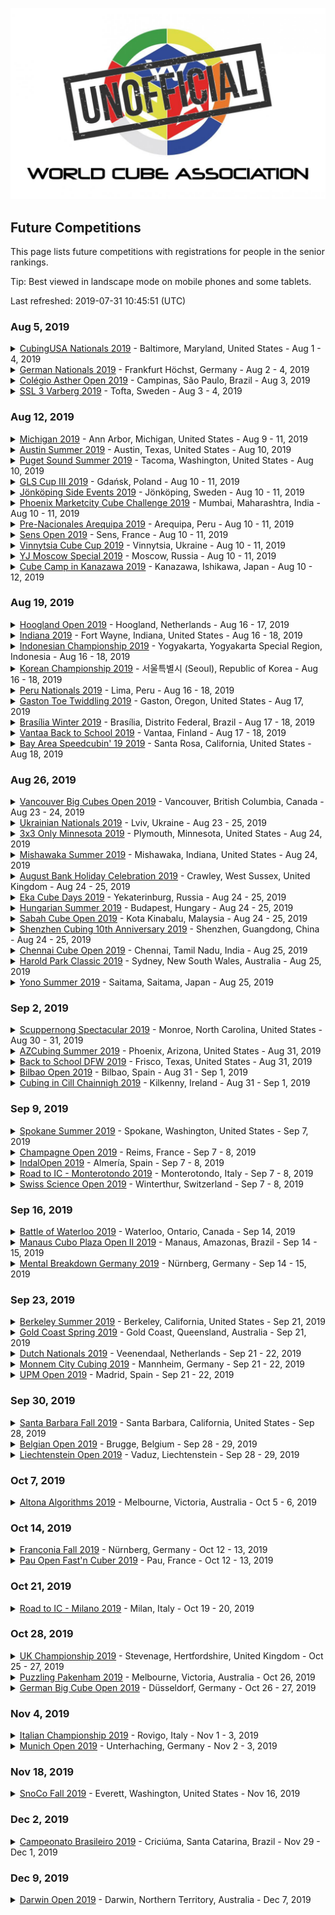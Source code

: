 ![alt text](img/logo.jpg "logo")
## Future Competitions

This page lists future competitions with registrations for people in the senior rankings.

Tip: Best viewed in landscape mode on mobile phones and some tablets.

Last refreshed: 2019-07-31 10:45:51 (UTC)

<h3>Aug 5, 2019</h3>

<details id="CubingUSANationals2019">
  <summary><a href="https://www.worldcubeassociation.org/competitions/CubingUSANationals2019">CubingUSA Nationals 2019</a> - Baltimore, Maryland, United States - Aug 1 - 4, 2019</summary>
  <p style="margin-left: 18px">
    <a href="https://www.worldcubeassociation.org/persons/2015PARK24">Jae Park</a>, United States - <a href="https://www.speedsolving.com/members/openseas.32143">openseas</a> on Speedsolving.com<br/>
    <a href="https://www.worldcubeassociation.org/persons/2003LEEJ01">Jasmine Lee</a>, Australia<br/>
    <a href="https://www.worldcubeassociation.org/persons/2019BLAC02">Jason Black</a>, United States<br/>
    <a href="https://www.worldcubeassociation.org/persons/2016DUEH02">Jeremy Duehring</a>, United States - <a href="https://www.speedsolving.com/members/spartansailor.36397">SpartanSailor</a> on Speedsolving.com<br/>
    <a href="https://www.worldcubeassociation.org/persons/2007HUGH01">Mike Hughey</a>, United States, 50+ - <a href="https://www.speedsolving.com/members/mike-hughey.402">Mike Hughey</a> on Speedsolving.com<br/>
  </p>
</details>

<details id="GermanNationals2019">
  <summary><a href="https://www.worldcubeassociation.org/competitions/GermanNationals2019">German Nationals 2019</a> - Frankfurt Höchst, Germany - Aug 2 - 4, 2019</summary>
  <p style="margin-left: 18px">
    <a href="https://www.worldcubeassociation.org/persons/2018SANG01">Erik Tjong Kim Sang</a>, Netherlands, 50+<br/>
    <a href="https://www.worldcubeassociation.org/persons/2009ZBIE01">Heike Zbierski</a>, Germany<br/>
    <a href="https://www.worldcubeassociation.org/persons/2006PIRZ01">Markus Pirzer</a>, Germany<br/>
    <a href="https://www.worldcubeassociation.org/persons/2016LASC01">Péter Laschek</a>, Hungary<br/>
    <a href="https://www.worldcubeassociation.org/persons/2016FRIS02">Roland Frisch</a>, Germany, 50+ - <a href="https://www.speedsolving.com/members/freshcuber-de.48466">freshcuber.de</a> on Speedsolving.com<br/>
    <a href="https://www.worldcubeassociation.org/persons/2010WENS01">Siew Hann Wen (蕭漢文)</a>, Malaysia<br/>
    <a href="https://www.worldcubeassociation.org/persons/2010SOHT01">Tiffany Soh (蘇明珠)</a>, Malaysia<br/>
  </p>
</details>

<details id="ColegioAstherOpen2019">
  <summary><a href="https://www.worldcubeassociation.org/competitions/ColegioAstherOpen2019">Colégio Asther Open 2019</a> - Campinas, São Paulo, Brazil - Aug 3, 2019</summary>
  <p style="margin-left: 18px">
    <a href="https://www.worldcubeassociation.org/persons/2018SEMO01">Robinson Semolini</a>, Brazil<br/>
  </p>
</details>

<details id="SSL3Varberg2019">
  <summary><a href="https://www.worldcubeassociation.org/competitions/SSL3Varberg2019">SSL 3 Varberg 2019</a> - Tofta, Sweden - Aug 3 - 4, 2019</summary>
  <p style="margin-left: 18px">
    <a href="https://www.worldcubeassociation.org/persons/2017JANS02">Thomas Jansson</a>, Sweden<br/>
    <a href="https://www.worldcubeassociation.org/persons/2017THOR06">Torbjörn Thorsén</a>, Sweden, 50+<br/>
  </p>
</details>

<h3>Aug 12, 2019</h3>

<details id="Michigan2019">
  <summary><a href="https://www.worldcubeassociation.org/competitions/Michigan2019">Michigan 2019</a> - Ann Arbor, Michigan, United States - Aug 9 - 11, 2019</summary>
  <p style="margin-left: 18px">
    <a href="https://www.worldcubeassociation.org/persons/2019KOLC04">Wally Kolcz</a>, United States<br/>
  </p>
</details>

<details id="AustinSummer2019">
  <summary><a href="https://www.worldcubeassociation.org/competitions/AustinSummer2019">Austin Summer 2019</a> - Austin, Texas, United States - Aug 10, 2019</summary>
  <p style="margin-left: 18px">
    <a href="https://www.worldcubeassociation.org/persons/2015PARK24">Jae Park</a>, United States - <a href="https://www.speedsolving.com/members/openseas.32143">openseas</a> on Speedsolving.com<br/>
  </p>
</details>

<details id="PugetSoundSummer2019">
  <summary><a href="https://www.worldcubeassociation.org/competitions/PugetSoundSummer2019">Puget Sound Summer 2019</a> - Tacoma, Washington, United States - Aug 10, 2019</summary>
  <p style="margin-left: 18px">
    <a href="https://www.worldcubeassociation.org/persons/2018FENI01">Ashley Feniello</a>, United States<br/>
    <a href="https://www.worldcubeassociation.org/persons/2018PRAT13">James Pratt</a>, United Kingdom - <a href="https://www.speedsolving.com/members/soyale.47560">Soyale</a> on Speedsolving.com<br/>
  </p>
</details>

<details id="GLSCupIII2019">
  <summary><a href="https://www.worldcubeassociation.org/competitions/GLSCupIII2019">GLS Cup III 2019</a> - Gdańsk, Poland - Aug 10 - 11, 2019</summary>
  <p style="margin-left: 18px">
    <a href="https://www.worldcubeassociation.org/persons/2011ZAKR01">Ernest Zakrzewski</a>, Poland<br/>
    <a href="https://www.worldcubeassociation.org/persons/2014PACE01">Grzegorz Pacewicz</a>, Poland - <a href="https://www.speedsolving.com/members/h2f.22236">h2f</a> on Speedsolving.com<br/>
    <a href="https://www.worldcubeassociation.org/persons/2018DUBI04">Joanna Dubicka</a>, Poland<br/>
  </p>
</details>

<details id="JonkopingSideEvents2019">
  <summary><a href="https://www.worldcubeassociation.org/competitions/JonkopingSideEvents2019">Jönköping Side Events 2019</a> - Jönköping, Sweden - Aug 10 - 11, 2019</summary>
  <p style="margin-left: 18px">
    <a href="https://www.worldcubeassociation.org/persons/2015NICH04">Andy Nicholls</a>, United Kingdom - <a href="https://www.speedsolving.com/members/shaky-hands.32568">Shaky Hands</a> on Speedsolving.com<br/>
    <a href="https://www.worldcubeassociation.org/persons/2013ANDE01">Peter Andersson</a>, Sweden, 50+ - <a href="https://www.speedsolving.com/members/peter-andersson.21285">Peter Andersson</a> on Speedsolving.com<br/>
    <a href="https://www.worldcubeassociation.org/persons/2010WENS01">Siew Hann Wen (蕭漢文)</a>, Malaysia<br/>
    <a href="https://www.worldcubeassociation.org/persons/2017JANS02">Thomas Jansson</a>, Sweden<br/>
    <a href="https://www.worldcubeassociation.org/persons/2010SOHT01">Tiffany Soh (蘇明珠)</a>, Malaysia<br/>
  </p>
</details>

<details id="PhoenixMarketcity2019">
  <summary><a href="https://www.worldcubeassociation.org/competitions/PhoenixMarketcity2019">Phoenix Marketcity Cube Challenge 2019</a> - Mumbai, Maharashtra, India - Aug 10 - 11, 2019</summary>
  <p style="margin-left: 18px">
    <a href="https://www.worldcubeassociation.org/persons/2009NEEL01">Patitpavan Neel</a>, India, 60+<br/>
  </p>
</details>

<details id="PreNacionalesArequipa2019">
  <summary><a href="https://www.worldcubeassociation.org/competitions/PreNacionalesArequipa2019">Pre-Nacionales Arequipa 2019</a> - Arequipa, Peru - Aug 10 - 11, 2019</summary>
  <p style="margin-left: 18px">
    <a href="https://www.worldcubeassociation.org/persons/2011RIGG03">Natán Riggenbach</a>, Peru - <a href="https://www.speedsolving.com/members/natanrig.15174">Natanrig</a> on Speedsolving.com<br/>
  </p>
</details>

<details id="SensOpen2019">
  <summary><a href="https://www.worldcubeassociation.org/competitions/SensOpen2019">Sens Open 2019</a> - Sens, France - Aug 10 - 11, 2019</summary>
  <p style="margin-left: 18px">
    <a href="https://www.worldcubeassociation.org/persons/2010WENS01">Siew Hann Wen (蕭漢文)</a>, Malaysia<br/>
    <a href="https://www.worldcubeassociation.org/persons/2010SOHT01">Tiffany Soh (蘇明珠)</a>, Malaysia<br/>
    <a href="https://www.worldcubeassociation.org/persons/2016LECO01">Yoann Lecoeur</a>, France<br/>
  </p>
</details>

<details id="VinnytsiaCubeCup2019">
  <summary><a href="https://www.worldcubeassociation.org/competitions/VinnytsiaCubeCup2019">Vinnytsia Cube Cup 2019</a> - Vinnytsia, Ukraine - Aug 10 - 11, 2019</summary>
  <p style="margin-left: 18px">
    <a href="https://www.worldcubeassociation.org/persons/2017REZH01">Dmytro Rezhko (Дмитро Режко)</a>, Ukraine<br/>
  </p>
</details>

<details id="YJMoscowSpecial2019">
  <summary><a href="https://www.worldcubeassociation.org/competitions/YJMoscowSpecial2019">YJ Moscow Special 2019</a> - Moscow, Russia - Aug 10 - 11, 2019</summary>
  <p style="margin-left: 18px">
    <a href="https://www.worldcubeassociation.org/persons/2017KOST06">Roman Kostyukov</a>, Russia<br/>
  </p>
</details>

<details id="CubeCampinKanazawa2019">
  <summary><a href="https://www.worldcubeassociation.org/competitions/CubeCampinKanazawa2019">Cube Camp in Kanazawa 2019</a> - Kanazawa, Ishikawa, Japan - Aug 10 - 12, 2019</summary>
  <p style="margin-left: 18px">
    <a href="https://www.worldcubeassociation.org/persons/2017KITA01">Akatsuki Kitamura (北村曉)</a>, Japan - <a href="https://www.speedsolving.com/members/kits_.50452">kits_</a> on Speedsolving.com<br/>
    <a href="https://www.worldcubeassociation.org/persons/2005KOSE01">Fumiki Koseki (古関章記)</a>, Japan - <a href="https://www.speedsolving.com/members/fumiki.5263">Fumiki</a> on Speedsolving.com<br/>
    <a href="https://www.worldcubeassociation.org/persons/2011YOSH01">Ryohei Yoshioka (吉岡亮平)</a>, Japan<br/>
  </p>
</details>

<h3>Aug 19, 2019</h3>

<details id="HooglandOpen2019">
  <summary><a href="https://www.worldcubeassociation.org/competitions/HooglandOpen2019">Hoogland Open 2019</a> - Hoogland, Netherlands - Aug 16 - 17, 2019</summary>
  <p style="margin-left: 18px">
    <a href="https://www.worldcubeassociation.org/persons/2018BENN01">Hans Bennis</a>, Netherlands, 50+<br/>
    <a href="https://www.worldcubeassociation.org/persons/2007OEYM01">Maria Oey</a>, Indonesia, 50+ - <a href="https://www.speedsolving.com/members/crazycubemom.492">Crazycubemom</a> on Speedsolving.com<br/>
    <a href="https://www.worldcubeassociation.org/persons/2017WILK03">Rob Wilkes</a>, Netherlands<br/>
    <a href="https://www.worldcubeassociation.org/persons/2003BRUC01">Ron van Bruchem</a>, Netherlands, 50+ - <a href="https://www.speedsolving.com/members/ron.163">Ron</a> on Speedsolving.com<br/>
    <a href="https://www.worldcubeassociation.org/persons/2019POLL04">Ruud Pollé</a>, Netherlands - <a href="https://www.speedsolving.com/members/absoruud.47329">AbsoRuud</a> on Speedsolving.com<br/>
    <a href="https://www.worldcubeassociation.org/persons/2003DENN01">Ton Dennenbroek</a>, Netherlands, 50+ - <a href="https://www.speedsolving.com/members/ton.630">Ton</a> on Speedsolving.com<br/>
  </p>
</details>

<details id="Indiana2019">
  <summary><a href="https://www.worldcubeassociation.org/competitions/Indiana2019">Indiana 2019</a> - Fort Wayne, Indiana, United States - Aug 16 - 18, 2019</summary>
  <p style="margin-left: 18px">
    <a href="https://www.worldcubeassociation.org/persons/2007HUGH01">Mike Hughey</a>, United States, 50+ - <a href="https://www.speedsolving.com/members/mike-hughey.402">Mike Hughey</a> on Speedsolving.com<br/>
    <a href="https://www.worldcubeassociation.org/persons/2019KOLC04">Wally Kolcz</a>, United States<br/>
  </p>
</details>

<details id="IndonesianChampionship2019">
  <summary><a href="https://www.worldcubeassociation.org/competitions/IndonesianChampionship2019">Indonesian Championship 2019</a> - Yogyakarta, Yogyakarta Special Region, Indonesia - Aug 16 - 18, 2019</summary>
  <p style="margin-left: 18px">
    <a href="https://www.worldcubeassociation.org/persons/2017PEHJ01">Joyce Peh</a>, Malaysia<br/>
  </p>
</details>

<details id="KoreanChampionship2019">
  <summary><a href="https://www.worldcubeassociation.org/competitions/KoreanChampionship2019">Korean Championship 2019</a> - 서울특별시 (Seoul), Republic of Korea - Aug 16 - 18, 2019</summary>
  <p style="margin-left: 18px">
    <a href="https://www.worldcubeassociation.org/persons/2015KIMH04">Hyunjo Kim (김현조)</a>, Republic of Korea<br/>
    <a href="https://www.worldcubeassociation.org/persons/2015PARK24">Jae Park</a>, United States - <a href="https://www.speedsolving.com/members/openseas.32143">openseas</a> on Speedsolving.com<br/>
  </p>
</details>

<details id="PeruNationals2019">
  <summary><a href="https://www.worldcubeassociation.org/competitions/PeruNationals2019">Peru Nationals 2019</a> - Lima, Peru - Aug 16 - 18, 2019</summary>
  <p style="margin-left: 18px">
    <a href="https://www.worldcubeassociation.org/persons/2017ARQU01">Eduardo Quispe Arquíñego</a>, Peru<br/>
    <a href="https://www.worldcubeassociation.org/persons/2011RIGG03">Natán Riggenbach</a>, Peru - <a href="https://www.speedsolving.com/members/natanrig.15174">Natanrig</a> on Speedsolving.com<br/>
  </p>
</details>

<details id="GastonToeTwiddling2019">
  <summary><a href="https://www.worldcubeassociation.org/competitions/GastonToeTwiddling2019">Gaston Toe Twiddling 2019</a> - Gaston, Oregon, United States - Aug 17, 2019</summary>
  <p style="margin-left: 18px">
    <a href="https://www.worldcubeassociation.org/persons/2018FENI01">Ashley Feniello</a>, United States<br/>
    <a href="https://www.worldcubeassociation.org/persons/2019BLAC02">Jason Black</a>, United States<br/>
    <a href="https://www.worldcubeassociation.org/persons/2018BART01">Matt Bartlett</a>, United States<br/>
  </p>
</details>

<details id="BrasiliaWinter2019">
  <summary><a href="https://www.worldcubeassociation.org/competitions/BrasiliaWinter2019">Brasília Winter 2019</a> - Brasília, Distrito Federal, Brazil - Aug 17 - 18, 2019</summary>
  <p style="margin-left: 18px">
    <a href="https://www.worldcubeassociation.org/persons/2017NOVA05">João Luiz Melo Novaes</a>, Brazil<br/>
  </p>
</details>

<details id="VantaaBacktoSchool2019">
  <summary><a href="https://www.worldcubeassociation.org/competitions/VantaaBacktoSchool2019">Vantaa Back to School 2019</a> - Vantaa, Finland - Aug 17 - 18, 2019</summary>
  <p style="margin-left: 18px">
    <a href="https://www.worldcubeassociation.org/persons/2012RONK01">Tomi Ronkainen</a>, Finland, 50+<br/>
  </p>
</details>

<details id="BayAreaSpeedcubin192019">
  <summary><a href="https://www.worldcubeassociation.org/competitions/BayAreaSpeedcubin192019">Bay Area Speedcubin' 19 2019</a> - Santa Rosa, California, United States - Aug 18, 2019</summary>
  <p style="margin-left: 18px">
    <a href="https://www.worldcubeassociation.org/persons/2017BAIR03">Michael Bairdsmith</a>, United States<br/>
  </p>
</details>

<h3>Aug 26, 2019</h3>

<details id="VancouverBigCubesOpen2019">
  <summary><a href="https://www.worldcubeassociation.org/competitions/VancouverBigCubesOpen2019">Vancouver Big Cubes Open 2019</a> - Vancouver, British Columbia, Canada - Aug 23 - 24, 2019</summary>
  <p style="margin-left: 18px">
    <a href="https://www.worldcubeassociation.org/persons/2018BART01">Matt Bartlett</a>, United States<br/>
  </p>
</details>

<details id="UkrainianNationals2019">
  <summary><a href="https://www.worldcubeassociation.org/competitions/UkrainianNationals2019">Ukrainian Nationals 2019</a> - Lviv, Ukraine - Aug 23 - 25, 2019</summary>
  <p style="margin-left: 18px">
    <a href="https://www.worldcubeassociation.org/persons/2017REZH01">Dmytro Rezhko (Дмитро Режко)</a>, Ukraine<br/>
  </p>
</details>

<details id="3x3OnlyMinnesota2019">
  <summary><a href="https://www.worldcubeassociation.org/competitions/3x3OnlyMinnesota2019">3x3 Only Minnesota 2019</a> - Plymouth, Minnesota, United States - Aug 24, 2019</summary>
  <p style="margin-left: 18px">
    <a href="https://www.worldcubeassociation.org/persons/2019KUCA01">Lisa Kucala</a>, United States, 50+<br/>
    <a href="https://www.worldcubeassociation.org/persons/2009HEND01">Paul Hendrickson</a>, United States, 70+ - <a href="https://www.speedsolving.com/members/phndrxn.4384">phndrxn</a> on Speedsolving.com<br/>
  </p>
</details>

<details id="MishawakaSummer2019">
  <summary><a href="https://www.worldcubeassociation.org/competitions/MishawakaSummer2019">Mishawaka Summer 2019</a> - Mishawaka, Indiana, United States - Aug 24, 2019</summary>
  <p style="margin-left: 18px">
    <a href="https://www.worldcubeassociation.org/persons/2019KOLC04">Wally Kolcz</a>, United States<br/>
  </p>
</details>

<details id="ABHC2019">
  <summary><a href="https://www.worldcubeassociation.org/competitions/ABHC2019">August Bank Holiday Celebration 2019</a> - Crawley, West Sussex, United Kingdom - Aug 24 - 25, 2019</summary>
  <p style="margin-left: 18px">
    <a href="https://www.worldcubeassociation.org/persons/2015NICH04">Andy Nicholls</a>, United Kingdom - <a href="https://www.speedsolving.com/members/shaky-hands.32568">Shaky Hands</a> on Speedsolving.com<br/>
    <a href="https://www.worldcubeassociation.org/persons/2013COPP01">Ben Coppin</a>, United Kingdom - <a href="https://www.speedsolving.com/members/bubbagrub.22061">bubbagrub</a> on Speedsolving.com<br/>
    <a href="https://www.worldcubeassociation.org/persons/2015RIVE05">Mark Rivers</a>, United Kingdom, 50+ - <a href="https://www.speedsolving.com/members/mark49152.18179">mark49152</a> on Speedsolving.com<br/>
    <a href="https://www.worldcubeassociation.org/persons/2017MAHI02">Rajinder Mahi</a>, United Kingdom, 50+<br/>
    <a href="https://www.worldcubeassociation.org/persons/2015TAYL04">Richard Taylor</a>, United Kingdom - <a href="https://www.speedsolving.com/members/r-c-a-d.32674">r c a d</a> on Speedsolving.com<br/>
    <a href="https://www.worldcubeassociation.org/persons/2018SALM01">Stuart Salmon</a>, United Kingdom<br/>
  </p>
</details>

<details id="EkaCubeDays2019">
  <summary><a href="https://www.worldcubeassociation.org/competitions/EkaCubeDays2019">Eka Cube Days 2019</a> - Yekaterinburg, Russia - Aug 24 - 25, 2019</summary>
  <p style="margin-left: 18px">
    <a href="https://www.worldcubeassociation.org/persons/2010STAS01">Vasily Stasyev</a>, Russia<br/>
  </p>
</details>

<details id="HungarianSummer2019">
  <summary><a href="https://www.worldcubeassociation.org/competitions/HungarianSummer2019">Hungarian Summer 2019</a> - Budapest, Hungary - Aug 24 - 25, 2019</summary>
  <p style="margin-left: 18px">
    <a href="https://www.worldcubeassociation.org/persons/2008KOVA01">Endre Kovács</a>, Hungary - <a href="https://www.speedsolving.com/members/kazah.1340">kazah</a> on Speedsolving.com<br/>
  </p>
</details>

<details id="SabahCubeOpen2019">
  <summary><a href="https://www.worldcubeassociation.org/competitions/SabahCubeOpen2019">Sabah Cube Open 2019</a> - Kota Kinabalu, Malaysia - Aug 24 - 25, 2019</summary>
  <p style="margin-left: 18px">
    <a href="https://www.worldcubeassociation.org/persons/2017PEHJ01">Joyce Peh</a>, Malaysia<br/>
    <a href="https://www.worldcubeassociation.org/persons/2010WENS01">Siew Hann Wen (蕭漢文)</a>, Malaysia<br/>
    <a href="https://www.worldcubeassociation.org/persons/2010SOHT01">Tiffany Soh (蘇明珠)</a>, Malaysia<br/>
  </p>
</details>

<details id="Shenzhen10thAnniversary2019">
  <summary><a href="https://www.worldcubeassociation.org/competitions/Shenzhen10thAnniversary2019">Shenzhen Cubing 10th Anniversary 2019</a> - Shenzhen, Guangdong, China - Aug 24 - 25, 2019</summary>
  <p style="margin-left: 18px">
    <a href="https://www.worldcubeassociation.org/persons/2010HAMA03">Ryuji Hamano (浜野竜二)</a>, Japan<br/>
  </p>
</details>

<details id="ChennaiCubeOpen2019">
  <summary><a href="https://www.worldcubeassociation.org/competitions/ChennaiCubeOpen2019">Chennai Cube Open 2019</a> - Chennai, Tamil Nadu, India - Aug 25, 2019</summary>
  <p style="margin-left: 18px">
    <a href="https://www.worldcubeassociation.org/persons/2018NATH03">Senthil Nathan</a>, India<br/>
  </p>
</details>

<details id="HaroldParkClassic2019">
  <summary><a href="https://www.worldcubeassociation.org/competitions/HaroldParkClassic2019">Harold Park Classic 2019</a> - Sydney, New South Wales, Australia - Aug 25, 2019</summary>
  <p style="margin-left: 18px">
    <a href="https://www.worldcubeassociation.org/persons/2019MCDO05">Brett A. McDonald</a>, Australia<br/>
    <a href="https://www.worldcubeassociation.org/persons/2014ROCH07">David Roche</a>, Australia<br/>
    <a href="https://www.worldcubeassociation.org/persons/2018COOK04">John Cook</a>, Australia, 50+<br/>
    <a href="https://www.worldcubeassociation.org/persons/2017GEES01">Paul N. van de Geest</a>, United Kingdom<br/>
  </p>
</details>

<details id="YonoSummer2019">
  <summary><a href="https://www.worldcubeassociation.org/competitions/YonoSummer2019">Yono Summer 2019</a> - Saitama, Saitama, Japan - Aug 25, 2019</summary>
  <p style="margin-left: 18px">
    <a href="https://www.worldcubeassociation.org/persons/2017KITA01">Akatsuki Kitamura (北村曉)</a>, Japan - <a href="https://www.speedsolving.com/members/kits_.50452">kits_</a> on Speedsolving.com<br/>
    <a href="https://www.worldcubeassociation.org/persons/2005KOSE01">Fumiki Koseki (古関章記)</a>, Japan - <a href="https://www.speedsolving.com/members/fumiki.5263">Fumiki</a> on Speedsolving.com<br/>
    <a href="https://www.worldcubeassociation.org/persons/2011YOSH01">Ryohei Yoshioka (吉岡亮平)</a>, Japan<br/>
    <a href="https://www.worldcubeassociation.org/persons/2016UMET02">Satoru Umetsu (梅津諭)</a>, Japan<br/>
    <a href="https://www.worldcubeassociation.org/persons/2008MATS04">Takayuki Matsumoto (松本孝之)</a>, Japan, 50+<br/>
    <a href="https://www.worldcubeassociation.org/persons/2012HINO01">Takeshi Hino (日野健志)</a>, Japan - <a href="https://www.speedsolving.com/members/sunfield.26577">sunfield</a> on Speedsolving.com<br/>
    <a href="https://www.worldcubeassociation.org/persons/2012HAMA02">Yuichi Hamada (濵田祐一)</a>, Japan<br/>
    <a href="https://www.worldcubeassociation.org/persons/2005SUSE01">Yuji Suse (巣瀬雄史)</a>, Japan<br/>
  </p>
</details>

<h3>Sep 2, 2019</h3>

<details id="ScuppernongSpectacular2019">
  <summary><a href="https://www.worldcubeassociation.org/competitions/ScuppernongSpectacular2019">Scuppernong Spectacular 2019</a> - Monroe, North Carolina, United States - Aug 30 - 31, 2019</summary>
  <p style="margin-left: 18px">
    <a href="https://www.worldcubeassociation.org/persons/2015HARR03">Chad Harris</a>, United States - <a href="https://www.speedsolving.com/members/chtiger.30820">chtiger</a> on Speedsolving.com<br/>
  </p>
</details>

<details id="AZCubingSummer2019">
  <summary><a href="https://www.worldcubeassociation.org/competitions/AZCubingSummer2019">AZCubing Summer 2019</a> - Phoenix, Arizona, United States - Aug 31, 2019</summary>
  <p style="margin-left: 18px">
    <a href="https://www.worldcubeassociation.org/persons/2018TURN03">Dan Turner</a>, United States<br/>
    <a href="https://www.worldcubeassociation.org/persons/2014DECO01">Mike DeCock</a>, United States - <a href="https://www.speedsolving.com/members/evilgnome6.25692">EvilGnome6</a> on Speedsolving.com<br/>
  </p>
</details>

<details id="BacktoSchoolDFW2019">
  <summary><a href="https://www.worldcubeassociation.org/competitions/BacktoSchoolDFW2019">Back to School DFW 2019</a> - Frisco, Texas, United States - Aug 31, 2019</summary>
  <p style="margin-left: 18px">
    <a href="https://www.worldcubeassociation.org/persons/2015PARK24">Jae Park</a>, United States - <a href="https://www.speedsolving.com/members/openseas.32143">openseas</a> on Speedsolving.com<br/>
  </p>
</details>

<details id="BilbaoOpen2019">
  <summary><a href="https://www.worldcubeassociation.org/competitions/BilbaoOpen2019">Bilbao Open 2019</a> - Bilbao, Spain - Aug 31 - Sep 1, 2019</summary>
  <p style="margin-left: 18px">
    <a href="https://www.worldcubeassociation.org/persons/2018PARI11">Luis Palomar París</a>, Spain, 60+<br/>
    <a href="https://www.worldcubeassociation.org/persons/2016ESCR01">Miguel Sánchez Escribano</a>, Spain, 50+<br/>
  </p>
</details>

<details id="CubinginCillChainnigh2019">
  <summary><a href="https://www.worldcubeassociation.org/competitions/CubinginCillChainnigh2019">Cubing in Cill Chainnigh 2019</a> - Kilkenny, Ireland - Aug 31 - Sep 1, 2019</summary>
  <p style="margin-left: 18px">
    <a href="https://www.worldcubeassociation.org/persons/2015NICH04">Andy Nicholls</a>, United Kingdom - <a href="https://www.speedsolving.com/members/shaky-hands.32568">Shaky Hands</a> on Speedsolving.com<br/>
  </p>
</details>

<h3>Sep 9, 2019</h3>

<details id="SpokaneSummer2019">
  <summary><a href="https://www.worldcubeassociation.org/competitions/SpokaneSummer2019">Spokane Summer 2019</a> - Spokane, Washington, United States - Sep 7, 2019</summary>
  <p style="margin-left: 18px">
    <a href="https://www.worldcubeassociation.org/persons/2018FENI01">Ashley Feniello</a>, United States<br/>
    <a href="https://www.worldcubeassociation.org/persons/2017TABA02">Chris Tabar</a>, United States<br/>
  </p>
</details>

<details id="ChampagneOpen2019">
  <summary><a href="https://www.worldcubeassociation.org/competitions/ChampagneOpen2019">Champagne Open 2019</a> - Reims, France - Sep 7 - 8, 2019</summary>
  <p style="margin-left: 18px">
    <a href="https://www.worldcubeassociation.org/persons/2008GOUB01">Benoît Goubin</a>, France<br/>
    <a href="https://www.worldcubeassociation.org/persons/2017PHIL09">Guillaume Philippot</a>, France<br/>
    <a href="https://www.worldcubeassociation.org/persons/2011LUCI01">Philippe Lucien</a>, France<br/>
    <a href="https://www.worldcubeassociation.org/persons/2016LECO01">Yoann Lecoeur</a>, France<br/>
  </p>
</details>

<details id="IndalOpen2019">
  <summary><a href="https://www.worldcubeassociation.org/competitions/IndalOpen2019">IndalOpen 2019</a> - Almería, Spain - Sep 7 - 8, 2019</summary>
  <p style="margin-left: 18px">
    <a href="https://www.worldcubeassociation.org/persons/2009TIRA01">Javier Tirado Ortiz</a>, Spain - <a href="https://www.speedsolving.com/members/superti.5804">superti</a> on Speedsolving.com<br/>
  </p>
</details>

<details id="RoadtoICMonterotondo2019">
  <summary><a href="https://www.worldcubeassociation.org/competitions/RoadtoICMonterotondo2019">Road to IC - Monterotondo 2019</a> - Monterotondo, Italy - Sep 7 - 8, 2019</summary>
  <p style="margin-left: 18px">
    <a href="https://www.worldcubeassociation.org/persons/2015SPAD01">Eugenio Spadafora</a>, Italy - <a href="https://www.speedsolving.com/members/cubesp.29946">cubesp</a> on Speedsolving.com<br/>
    <a href="https://www.worldcubeassociation.org/persons/2012PLAC01">Gianluca Placenti</a>, Italy - <a href="https://www.speedsolving.com/members/commodore128.18054">commodore128</a> on Speedsolving.com<br/>
  </p>
</details>

<details id="SwissScienceOpen2019">
  <summary><a href="https://www.worldcubeassociation.org/competitions/SwissScienceOpen2019">Swiss Science Open 2019</a> - Winterthur, Switzerland - Sep 7 - 8, 2019</summary>
  <p style="margin-left: 18px">
    <a href="https://www.worldcubeassociation.org/persons/2006STAD01">Thomas Stadler</a>, Switzerland<br/>
  </p>
</details>

<h3>Sep 16, 2019</h3>

<details id="BattleofWaterloo2019">
  <summary><a href="https://www.worldcubeassociation.org/competitions/BattleofWaterloo2019">Battle of Waterloo 2019</a> - Waterloo, Ontario, Canada - Sep 14, 2019</summary>
  <p style="margin-left: 18px">
    <a href="https://www.worldcubeassociation.org/persons/2005CAMP01">Dave Campbell</a>, Canada - <a href="https://www.speedsolving.com/members/dave-campbell.403">Dave Campbell</a> on Speedsolving.com<br/>
  </p>
</details>

<details id="ManausCuboPlazaOpenII2019">
  <summary><a href="https://www.worldcubeassociation.org/competitions/ManausCuboPlazaOpenII2019">Manaus Cubo Plaza Open II 2019</a> - Manaus, Amazonas, Brazil - Sep 14 - 15, 2019</summary>
  <p style="margin-left: 18px">
    <a href="https://www.worldcubeassociation.org/persons/2017NOVA05">João Luiz Melo Novaes</a>, Brazil<br/>
    <a href="https://www.worldcubeassociation.org/persons/2017GOME30">Marcos José Santos Gomes</a>, Brazil<br/>
  </p>
</details>

<details id="MentalBreakdownGermany2019">
  <summary><a href="https://www.worldcubeassociation.org/competitions/MentalBreakdownGermany2019">Mental Breakdown Germany 2019</a> - Nürnberg, Germany - Sep 14 - 15, 2019</summary>
  <p style="margin-left: 18px">
    <a href="https://www.worldcubeassociation.org/persons/2006PIRZ01">Markus Pirzer</a>, Germany<br/>
  </p>
</details>

<h3>Sep 23, 2019</h3>

<details id="BerkeleySummer2019">
  <summary><a href="https://www.worldcubeassociation.org/competitions/BerkeleySummer2019">Berkeley Summer 2019</a> - Berkeley, California, United States - Sep 21, 2019</summary>
  <p style="margin-left: 18px">
    <a href="https://www.worldcubeassociation.org/persons/2015PARK24">Jae Park</a>, United States - <a href="https://www.speedsolving.com/members/openseas.32143">openseas</a> on Speedsolving.com<br/>
  </p>
</details>

<details id="GoldCoastSpring2019">
  <summary><a href="https://www.worldcubeassociation.org/competitions/GoldCoastSpring2019">Gold Coast Spring 2019</a> - Gold Coast, Queensland, Australia - Sep 21, 2019</summary>
  <p style="margin-left: 18px">
    <a href="https://www.worldcubeassociation.org/persons/2018COOK04">John Cook</a>, Australia, 50+<br/>
  </p>
</details>

<details id="DutchNationals2019">
  <summary><a href="https://www.worldcubeassociation.org/competitions/DutchNationals2019">Dutch Nationals 2019</a> - Veenendaal, Netherlands - Sep 21 - 22, 2019</summary>
  <p style="margin-left: 18px">
    <a href="https://www.worldcubeassociation.org/persons/2019GOOR01">Enrico van Goor</a>, Netherlands<br/>
    <a href="https://www.worldcubeassociation.org/persons/2018SANG01">Erik Tjong Kim Sang</a>, Netherlands, 50+<br/>
    <a href="https://www.worldcubeassociation.org/persons/2008RIJK01">Hanneke Rijks</a>, Netherlands, 50+ - <a href="https://www.speedsolving.com/members/hanneke.2143">Hanneke</a> on Speedsolving.com<br/>
    <a href="https://www.worldcubeassociation.org/persons/2018BENN01">Hans Bennis</a>, Netherlands, 50+<br/>
    <a href="https://www.worldcubeassociation.org/persons/2007OEYM01">Maria Oey</a>, Indonesia, 50+ - <a href="https://www.speedsolving.com/members/crazycubemom.492">Crazycubemom</a> on Speedsolving.com<br/>
    <a href="https://www.worldcubeassociation.org/persons/2017WILK03">Rob Wilkes</a>, Netherlands<br/>
    <a href="https://www.worldcubeassociation.org/persons/2003BRUC01">Ron van Bruchem</a>, Netherlands, 50+ - <a href="https://www.speedsolving.com/members/ron.163">Ron</a> on Speedsolving.com<br/>
    <a href="https://www.worldcubeassociation.org/persons/2019POLL04">Ruud Pollé</a>, Netherlands - <a href="https://www.speedsolving.com/members/absoruud.47329">AbsoRuud</a> on Speedsolving.com<br/>
    <a href="https://www.worldcubeassociation.org/persons/2006KASP02">Sander Kaspers</a>, Netherlands - <a href="https://www.speedsolving.com/members/scylla.3284">scylla</a> on Speedsolving.com<br/>
    <a href="https://www.worldcubeassociation.org/persons/2003DENN01">Ton Dennenbroek</a>, Netherlands, 50+ - <a href="https://www.speedsolving.com/members/ton.630">Ton</a> on Speedsolving.com<br/>
  </p>
</details>

<details id="MonnemCityCubing2019">
  <summary><a href="https://www.worldcubeassociation.org/competitions/MonnemCityCubing2019">Monnem City Cubing 2019</a> - Mannheim, Germany - Sep 21 - 22, 2019</summary>
  <p style="margin-left: 18px">
    <a href="https://www.worldcubeassociation.org/persons/2018SACH03">Christian Sachgau</a>, Germany, 50+<br/>
    <a href="https://www.worldcubeassociation.org/persons/2010HEIL02">Helmut Heilig</a>, Germany - <a href="https://www.speedsolving.com/members/realcube.10981">realcube</a> on Speedsolving.com<br/>
    <a href="https://www.worldcubeassociation.org/persons/2016FRIS02">Roland Frisch</a>, Germany, 50+ - <a href="https://www.speedsolving.com/members/freshcuber-de.48466">freshcuber.de</a> on Speedsolving.com<br/>
    <a href="https://www.worldcubeassociation.org/persons/2018SCHU17">Thomas Schukraft</a>, Germany<br/>
  </p>
</details>

<details id="UPMOpen2019">
  <summary><a href="https://www.worldcubeassociation.org/competitions/UPMOpen2019">UPM Open 2019</a> - Madrid, Spain - Sep 21 - 22, 2019</summary>
  <p style="margin-left: 18px">
    <a href="https://www.worldcubeassociation.org/persons/2004MASA01">Jesús Masanet García</a>, Spain, 50+ - <a href="https://www.speedsolving.com/members/noiusli.7986">noiusli</a> on Speedsolving.com<br/>
  </p>
</details>

<h3>Sep 30, 2019</h3>

<details id="SantaBarbaraFall2019">
  <summary><a href="https://www.worldcubeassociation.org/competitions/SantaBarbaraFall2019">Santa Barbara Fall 2019</a> - Santa Barbara, California, United States - Sep 28, 2019</summary>
  <p style="margin-left: 18px">
    <a href="https://www.worldcubeassociation.org/persons/2004SALV01">David Salvia</a>, United States, 70+ - <a href="https://www.speedsolving.com/members/david-j.42888">David J</a> on Speedsolving.com<br/>
  </p>
</details>

<details id="BelgianOpen2019">
  <summary><a href="https://www.worldcubeassociation.org/competitions/BelgianOpen2019">Belgian Open 2019</a> - Brugge, Belgium - Sep 28 - 29, 2019</summary>
  <p style="margin-left: 18px">
    <a href="https://www.worldcubeassociation.org/persons/2013LKHA01">Erelkhegbaatar Lkhagva</a>, Mongolia - <a href="https://www.speedsolving.com/members/eelee1976.24183">Eelee1976</a> on Speedsolving.com<br/>
    <a href="https://www.worldcubeassociation.org/persons/2018SANG01">Erik Tjong Kim Sang</a>, Netherlands, 50+<br/>
  </p>
</details>

<details id="LiechtensteinOpen2019">
  <summary><a href="https://www.worldcubeassociation.org/competitions/LiechtensteinOpen2019">Liechtenstein Open 2019</a> - Vaduz, Liechtenstein - Sep 28 - 29, 2019</summary>
  <p style="margin-left: 18px">
    <a href="https://www.worldcubeassociation.org/persons/2015NICH04">Andy Nicholls</a>, United Kingdom - <a href="https://www.speedsolving.com/members/shaky-hands.32568">Shaky Hands</a> on Speedsolving.com<br/>
    <a href="https://www.worldcubeassociation.org/persons/2016FRIS02">Roland Frisch</a>, Germany, 50+ - <a href="https://www.speedsolving.com/members/freshcuber-de.48466">freshcuber.de</a> on Speedsolving.com<br/>
  </p>
</details>

<h3>Oct 7, 2019</h3>

<details id="AltonaAlgorithms2019">
  <summary><a href="https://www.worldcubeassociation.org/competitions/AltonaAlgorithms2019">Altona Algorithms 2019</a> - Melbourne, Victoria, Australia - Oct 5 - 6, 2019</summary>
  <p style="margin-left: 18px">
    <a href="https://www.worldcubeassociation.org/persons/2016ZEMD01">David Zemdegs</a>, Australia, 50+ - <a href="https://www.speedsolving.com/members/david-zemdegs.10014">David Zemdegs</a> on Speedsolving.com<br/>
    <a href="https://www.worldcubeassociation.org/persons/2018COOK04">John Cook</a>, Australia, 50+<br/>
    <a href="https://www.worldcubeassociation.org/persons/2016DEXT02">Jonathan Dexter</a>, Australia, 50+<br/>
    <a href="https://www.worldcubeassociation.org/persons/2014KIPR02">Peter Kiprillis</a>, Australia<br/>
  </p>
</details>

<h3>Oct 14, 2019</h3>

<details id="FranconiaFall2019">
  <summary><a href="https://www.worldcubeassociation.org/competitions/FranconiaFall2019">Franconia Fall 2019</a> - Nürnberg, Germany - Oct 12 - 13, 2019</summary>
  <p style="margin-left: 18px">
    <a href="https://www.worldcubeassociation.org/persons/2015NICH04">Andy Nicholls</a>, United Kingdom - <a href="https://www.speedsolving.com/members/shaky-hands.32568">Shaky Hands</a> on Speedsolving.com<br/>
    <a href="https://www.worldcubeassociation.org/persons/2011BOIS01">Thierry Boisivon</a>, France<br/>
    <a href="https://www.worldcubeassociation.org/persons/2018SCHU17">Thomas Schukraft</a>, Germany<br/>
  </p>
</details>

<details id="PauOpenFastnCuber2019">
  <summary><a href="https://www.worldcubeassociation.org/competitions/PauOpenFastnCuber2019">Pau Open Fast'n Cuber 2019</a> - Pau, France - Oct 12 - 13, 2019</summary>
  <p style="margin-left: 18px">
    <a href="https://www.worldcubeassociation.org/persons/2017MEGA01">Thierry Megard</a>, France, 50+<br/>
  </p>
</details>

<h3>Oct 21, 2019</h3>

<details id="RoadtoICMilano2019">
  <summary><a href="https://www.worldcubeassociation.org/competitions/RoadtoICMilano2019">Road to IC - Milano 2019</a> - Milan, Italy - Oct 19 - 20, 2019</summary>
  <p style="margin-left: 18px">
    <a href="https://www.worldcubeassociation.org/persons/2017ROSA09">Bruno Rosa</a>, Italy, 50+ - <a href="https://www.speedsolving.com/members/bruno-rosa.42512">Bruno Rosa</a> on Speedsolving.com<br/>
  </p>
</details>

<h3>Oct 28, 2019</h3>

<details id="UKChampionship2019">
  <summary><a href="https://www.worldcubeassociation.org/competitions/UKChampionship2019">UK Championship 2019</a> - Stevenage, Hertfordshire, United Kingdom - Oct 25 - 27, 2019</summary>
  <p style="margin-left: 18px">
    <a href="https://www.worldcubeassociation.org/persons/2015NICH04">Andy Nicholls</a>, United Kingdom - <a href="https://www.speedsolving.com/members/shaky-hands.32568">Shaky Hands</a> on Speedsolving.com<br/>
    <a href="https://www.worldcubeassociation.org/persons/2013COPP01">Ben Coppin</a>, United Kingdom - <a href="https://www.speedsolving.com/members/bubbagrub.22061">bubbagrub</a> on Speedsolving.com<br/>
    <a href="https://www.worldcubeassociation.org/persons/2011WRIG01">Chris Wright</a>, United Kingdom - <a href="https://www.speedsolving.com/members/selkie.11318">Selkie</a> on Speedsolving.com<br/>
    <a href="https://www.worldcubeassociation.org/persons/2019SAUN02">Darren Saunders</a>, United Kingdom - <a href="https://www.speedsolving.com/members/willenhatter.50525">WillenHatter</a> on Speedsolving.com<br/>
    <a href="https://www.worldcubeassociation.org/persons/2015ADAM03">Mark Adams</a>, United Kingdom - <a href="https://www.speedsolving.com/members/newtonbase.23375">newtonbase</a> on Speedsolving.com<br/>
    <a href="https://www.worldcubeassociation.org/persons/2015RIVE05">Mark Rivers</a>, United Kingdom, 50+ - <a href="https://www.speedsolving.com/members/mark49152.18179">mark49152</a> on Speedsolving.com<br/>
    <a href="https://www.worldcubeassociation.org/persons/2015GEOR02">Michael George</a>, United Kingdom - <a href="https://www.speedsolving.com/members/logiqx.17180">Logiqx</a> on Speedsolving.com<br/>
    <a href="https://www.worldcubeassociation.org/persons/2015TAYL04">Richard Taylor</a>, United Kingdom - <a href="https://www.speedsolving.com/members/r-c-a-d.32674">r c a d</a> on Speedsolving.com<br/>
  </p>
</details>

<details id="PuzzlingPakenham2019">
  <summary><a href="https://www.worldcubeassociation.org/competitions/PuzzlingPakenham2019">Puzzling Pakenham 2019</a> - Melbourne, Victoria, Australia - Oct 26, 2019</summary>
  <p style="margin-left: 18px">
    <a href="https://www.worldcubeassociation.org/persons/2016DEXT02">Jonathan Dexter</a>, Australia, 50+<br/>
    <a href="https://www.worldcubeassociation.org/persons/2014KIPR02">Peter Kiprillis</a>, Australia<br/>
  </p>
</details>

<details id="GermanBigCubeOpen2019">
  <summary><a href="https://www.worldcubeassociation.org/competitions/GermanBigCubeOpen2019">German Big Cube Open 2019</a> - Düsseldorf, Germany - Oct 26 - 27, 2019</summary>
  <p style="margin-left: 18px">
    <a href="https://www.worldcubeassociation.org/persons/2018SACH03">Christian Sachgau</a>, Germany, 50+<br/>
  </p>
</details>

<h3>Nov 4, 2019</h3>

<details id="ItalianChampionship2019">
  <summary><a href="https://www.worldcubeassociation.org/competitions/ItalianChampionship2019">Italian Championship 2019</a> - Rovigo, Italy - Nov 1 - 3, 2019</summary>
  <p style="margin-left: 18px">
    <a href="https://www.worldcubeassociation.org/persons/2017ROSA09">Bruno Rosa</a>, Italy, 50+ - <a href="https://www.speedsolving.com/members/bruno-rosa.42512">Bruno Rosa</a> on Speedsolving.com<br/>
    <a href="https://www.worldcubeassociation.org/persons/2014VIGN02">Ciro Vignotto</a>, Italy, 50+ - <a href="https://www.speedsolving.com/members/vigo64.23797">vigo64</a> on Speedsolving.com<br/>
    <a href="https://www.worldcubeassociation.org/persons/2012PLAC01">Gianluca Placenti</a>, Italy - <a href="https://www.speedsolving.com/members/commodore128.18054">commodore128</a> on Speedsolving.com<br/>
    <a href="https://www.worldcubeassociation.org/persons/2017BONI01">Raffaele Bonifazi</a>, Italy<br/>
    <a href="https://www.worldcubeassociation.org/persons/2012RONK01">Tomi Ronkainen</a>, Finland, 50+<br/>
  </p>
</details>

<details id="MunichOpen2019">
  <summary><a href="https://www.worldcubeassociation.org/competitions/MunichOpen2019">Munich Open 2019</a> - Unterhaching, Germany - Nov 2 - 3, 2019</summary>
  <p style="margin-left: 18px">
    <a href="https://www.worldcubeassociation.org/persons/2016LASC01">Péter Laschek</a>, Hungary<br/>
  </p>
</details>

<h3>Nov 18, 2019</h3>

<details id="SnoCoFall2019">
  <summary><a href="https://www.worldcubeassociation.org/competitions/SnoCoFall2019">SnoCo Fall 2019</a> - Everett, Washington, United States - Nov 16, 2019</summary>
  <p style="margin-left: 18px">
    <a href="https://www.worldcubeassociation.org/persons/2018FENI01">Ashley Feniello</a>, United States<br/>
    <a href="https://www.worldcubeassociation.org/persons/2017BROW09">David Brown</a>, United States, 50+<br/>
  </p>
</details>

<h3>Dec 2, 2019</h3>

<details id="CampeonatoBrasileiro2019">
  <summary><a href="https://www.worldcubeassociation.org/competitions/CampeonatoBrasileiro2019">Campeonato Brasileiro 2019</a> - Criciúma, Santa Catarina, Brazil - Nov 29 - Dec 1, 2019</summary>
  <p style="margin-left: 18px">
    <a href="https://www.worldcubeassociation.org/persons/2016PINT04">Ana Lúcia Pintro</a>, Brazil<br/>
    <a href="https://www.worldcubeassociation.org/persons/2007CINO01">Rafael de Andrade Cinoto</a>, Brazil - <a href="https://www.speedsolving.com/members/rwcinoto.2921">rwcinoto</a> on Speedsolving.com<br/>
  </p>
</details>

<h3>Dec 9, 2019</h3>

<details id="DarwinOpen2019">
  <summary><a href="https://www.worldcubeassociation.org/competitions/DarwinOpen2019">Darwin Open 2019</a> - Darwin, Northern Territory, Australia - Dec 7, 2019</summary>
  <p style="margin-left: 18px">
    <a href="https://www.worldcubeassociation.org/persons/2017GEES01">Paul N. van de Geest</a>, United Kingdom<br/>
  </p>
</details>

